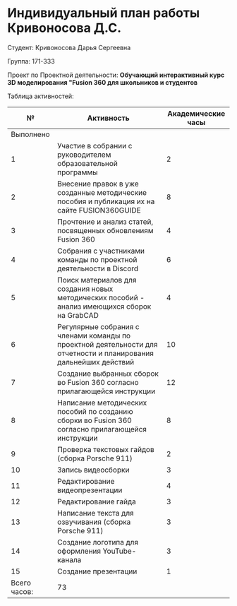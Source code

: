 # **Индивидуальный план работы Кривоносова Д.С.**

Студент: Кривоносова Дарья Сергеевна

Группа: 171-333

Проект по Проектной деятельности: **Обучающий интерактивный курс 3D моделирования "Fusion 360 для школьников и студентов**

Таблица активностей:

| № | Активность | Академические часы |
| --- | --- | --- |
| Выполнено |
| 1 | Участие в собрании с руководителем образовательной программы| 2 |
| 2 | Внесение правок в уже созданные методические пособия и публикация их на сайте FUSION360GUIDE | 8 |
| 3 | Прочтение и анализ статей, посвященных обновлениям Fusion 360 | 4 |
| 4 | Собрания с участниками команды по проектной деятельности в Discord | 6 |
| 5 | Поиск материалов для создания новых методических пособий - анализ имеющихся сборок на GrabCAD | 4 |
| 6 | Регулярные собрания с членами команды по проектной деятельности для отчетности и планирования дальнейших действий | 10 |
| 7 | Создание выбранных сборок во Fusion 360 согласно прилагающейся инструкции | 12 |
| 8 | Написание методических пособий по созданию сборки во Fusion 360 согласно прилагающейся инструкции | 8 |
| 9 | Проверка текстовых гайдов (сборка Porsche 911) | 2 |
| 10 | Запись видеосборки | 3 |
| 11 | Редактирование видеопрезентации | 4 |
| 12 | Редактирование гайда | 3 |
| 13 | Написание текста для озвучивания (сборка Porsche 911) | 3 |
| 14 | Создание логотипа для оформления YouTube-канала | 3 |
| 15 | Создание презентации | 1 |
| Всего часов: | 73 |
